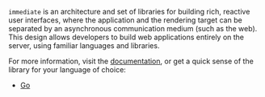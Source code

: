 `immediate` is an architecture and set of libraries for building rich, reactive
user interfaces, where the application and the rendering target can be separated
by an asynchronous communication medium (such as the web). This design allows
developers to build web applications entirely on the server, using familiar
languages and libraries.

For more information, visit the
[documentation](https://snapper-326913.web.app/), or get a quick sense of the
library for your language of choice:

- [Go](go/README.md)
